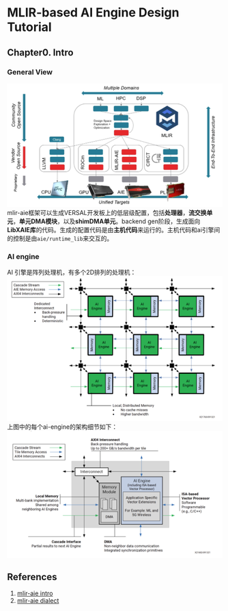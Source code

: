 # MLIR-based AI Engine Design Tutorial  

## Chapter0. Intro
### General View 
![](../../../png/roadmap.png)  
mlir-aie框架可以生成VERSAL开发板上的低层级配置，包括**处理器**，**流交换单元**，**单元DMA模块**，以及**shimDMA单元**。backend gen阶段，生成面向**LibXAIE库**的代码。生成的配置代码是由**主机代码**来运行的。主机代码和ai引擎间的控制是由`aie/runtime_lib`来交互的。  

### AI engine  
AI 引擎是阵列处理机，有多个2D排列的处理机：  
![](../../../png/AIengine4.png)  
上图中的每个ai-engine的架构细节如下：
![](../../../png/unit.png)

## References  
1. [mlir-aie intro](https://github.com/Xilinx/mlir-aie/tree/main/mlir_tutorials)
2. [mlir-aie dialect](https://xilinx.github.io/mlir-aie/AIEDialect.html)


